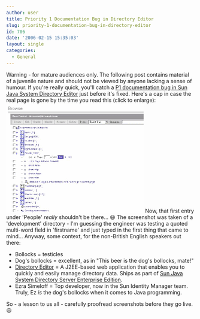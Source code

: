 ```yaml
---
author: user
title: Priority 1 Documentation Bug in Directory Editor
slug: priority-1-documentation-bug-in-directory-editor
id: 706
date: '2006-02-15 15:35:03'
layout: single
categories:
  - General
---
```


Warning - for mature audiences only. The following post contains material of a juvenile nature and should not be viewed by anyone lacking a sense of humour. If you're really quick, you'll catch a [P1 documentation bug in Sun Java System Directory Editor](http://docs.sun.com/source/819-1701/03_GettingStarted.html#wp1233617) just before it's fixed. Here's a cap in case the real page is gone by the time you read this (click to enlarge): [![](images/Browse_page_small.gif)](images/Browse_page.gif) Now, that first entry under 'People' _really_ shouldn't be there... 😃 The screenshot was taken of a 'development' directory - I'm guessing the engineer was testing a quoted multi-word field in 'firstname' and just typed in the first thing that came to mind... Anyway, some context, for the non-British English speakers out there:

*   Bollocks = testicles
*   Dog's bollocks = excellent, as in "This beer is the dog's bollocks, mate!"
*   [Directory Editor](http://www.sun.com/software/products/directory_srvr_ee/dir_editor/index.xml) = A J2EE-based web application that enables you to quickly and easily manage directory data. Ships as part of [Sun Java System Directory Server Enterprise Edition](http://www.sun.com/software/products/directory_srvr_ee/index.xml).
*   Ezra Simeloff = Top developer, now in the Sun Identity Manager team. Truly, Ez _is_ the dog's bollocks when it comes to Java programming.

So - a lesson to us all - carefully proofread screenshots before they go live. 😃
